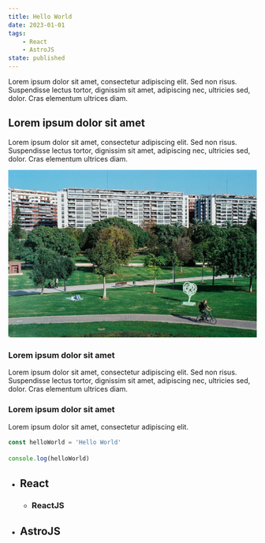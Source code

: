 ```yaml
---
title: Hello World
date: 2023-01-01
tags:
    - React
    - AstroJS
state: published
---
```


Lorem ipsum dolor sit amet, consectetur adipiscing elit. Sed non risus. Suspendisse lectus tortor, dignissim sit amet, adipiscing nec, ultricies sed, dolor. Cras elementum ultrices diam.

## Lorem ipsum dolor sit amet

Lorem ipsum dolor sit amet, consectetur adipiscing elit. Sed non risus. Suspendisse lectus tortor, dignissim sit amet, adipiscing nec, ultricies sed, dolor. Cras elementum ultrices diam.

![Photo à ajouter dans un article](../../assets/about.JPG)

### Lorem ipsum dolor sit amet

Lorem ipsum dolor sit amet, consectetur adipiscing elit. Sed non risus. Suspendisse lectus tortor, dignissim sit amet, adipiscing nec, ultricies sed, dolor. Cras elementum ultrices diam.

### Lorem ipsum dolor sit amet

Lorem ipsum dolor sit amet, consectetur adipiscing elit.

```js
const helloWorld = 'Hello World'

console.log(helloWorld)
```

- ## React
    - ### ReactJS
- ## AstroJS
